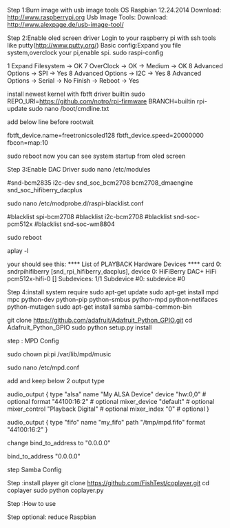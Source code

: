 Step 1:Burn image with usb image tools
OS Raspbian 12.24.2014
Download: http://www.raspberrypi.org
Usb Image Tools:
Download: http://www.alexpage.de/usb-image-tool/

Step 2:Enable oled screen driver
Login to your raspberry pi with ssh tools like putty(http://www.putty.org/)
Basic config:Expand you file system,overclock your pi,enable spi.
sudo raspi-config

1 Expand Filesystem -> OK
7 OverClock -> OK -> Medium -> OK
8 Advanced Options -> SPI -> Yes
8 Advanced Options -> I2C -> Yes
8 Advanced Options -> Serial -> No
Finish -> Reboot -> Yes

install newest kernel with fbtft driver builtin
sudo REPO_URI=https://github.com/notro/rpi-firmware BRANCH=builtin rpi-update
sudo nano /boot/cmdline.txt

add below line before rootwait

fbtft_device.name=freetronicsoled128 fbtft_device.speed=20000000 fbcon=map:10

sudo reboot
now you can see system startup from oled screen

Step 3:Enable DAC Driver
sudo nano /etc/modules

#snd-bcm2835
i2c-dev
snd_soc_bcm2708
bcm2708_dmaengine
snd_soc_hifiberry_dacplus

sudo nano /etc/modprobe.d/raspi-blacklist.conf

#blacklist spi-bcm2708
#blacklist i2c-bcm2708
#blacklist snd-soc-pcm512x
#blacklist snd-soc-wm8804

sudo reboot

aplay -l

your should see this:
**** List of PLAYBACK Hardware Devices ****
card 0: sndrpihifiberry [snd_rpi_hifiberry_dacplus], device 0: HiFiBerry DAC+ HiFi pcm512x-hifi-0 []
  Subdevices: 1/1
  Subdevice #0: subdevice #0


Step 4:install system require
sudo apt-get update
sudo apt-get install mpd mpc python-dev python-pip python-smbus python-mpd python-netifaces python-mutagen
sudo apt-get install samba samba-common-bin 

git clone https://github.com/adafruit/Adafruit_Python_GPIO.git
cd Adafruit_Python_GPIO
sudo python setup.py install


step : MPD Config

sudo chown pi:pi /var/lib/mpd/music

sudo nano /etc/mpd.conf

add and keep below 2 output type

audio_output {
        type            "alsa"
        name            "My ALSA Device"
        device          "hw:0,0"        # optional
        format          "44100:16:2"    # optional
        mixer_device    "default"       # optional
        mixer_control   "Playback Digital"              # optional
        mixer_index     "0"             # optional
}

audio_output {
        type    "fifo"
        name    "my_fifo"
        path    "/tmp/mpd.fifo"
        format  "44100:16:2"
}

change bind_to_address to "0.0.0.0"

bind_to_address         "0.0.0.0"


step Samba Config

Step :install player
git clone https://github.com/FishTest/coplayer.git
cd coplayer
sudo python coplayer.py

Step :How to use








Step optional:
reduce Raspbian 

